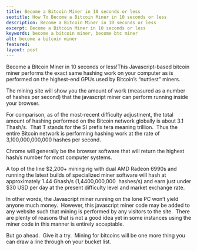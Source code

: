 ```yaml
---
title: Become a Bitcoin Miner in 10 seconds or less
seotitle: How To Become a Bitcoin Miner in 10 seconds or less
description: Become a Bitcoin Miner in 10 seconds or less
excerpt: Become a Bitcoin Miner in 10 seconds or less
keywords: become a bitcoin miner, become btc miner
alt: become a bitcoin miner
featured: 
layout: post
---
```


<p>Become a Bitcoin Miner in 10 seconds or less!This Javascript-based bitcoin miner performs the exact same hashing work on your computer as is performed on the highest-end GPUs used by Bitcoin’s “nuttiest” miners.<p>

<p>The mining site will show you the amount of work (measured as a number of hashes per second) that the javascript miner can perform running inside your browser.<p>

<p>For comparison, as of the most-recent difficulty adjustment, the total amount of hashing performed on the Bitcoin network globally is about 3.1 Thash/s.  That T stands for the SI prefix tera meaning trillion.  Thus the entire Bitcoin network is performing hashing work at the rate of 3,100,000,000,000 hashes per second.<p>

<p>Chrome will generally be the browser software that will return the highest hash/s number for most computer systems.<p>

<p>A top of the line $2,200+ mining rig with dual AMD Radeon 6990s and running the latest builds of specialized miner software will hash at approximately 1.44 Ghash/s (1,4400,000,000  hashes/s) and earn just under $30 USD per day at the present difficulty level and market exchange rate.  <p>

<p>In other words, the Javascript miner running on the lone PC won’t yield anyone much money.  However, this javascript miner code may be added to any website such that mining is performed by any visitors to the site.  There are plenty of reasons that is not a good idea yet in some instances using the miner code in this manner is entirely acceptable.<p>

<p>But go ahead.  Give it a try.  Mining for bitcoins will be one more thing you can draw a line through on your bucket list.<p>

